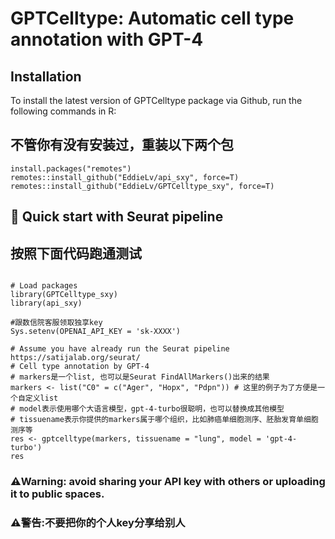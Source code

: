 GPTCelltype: Automatic cell type annotation with GPT-4
====

## Installation 

To install the latest version of GPTCelltype package via Github, run the following commands in R:

## 不管你有没有安装过，重装以下两个包
```{r eval = FALSE}
install.packages("remotes")
remotes::install_github("EddieLv/api_sxy", force=T)
remotes::install_github("EddieLv/GPTCelltype_sxy", force=T)
```

##  🚀 Quick start with Seurat pipeline 
## 按照下面代码跑通测试

```{r eval = FALSE}

# Load packages
library(GPTCelltype_sxy)
library(api_sxy)

#跟数信院客服领取独享key
Sys.setenv(OPENAI_API_KEY = 'sk-XXXX')

# Assume you have already run the Seurat pipeline https://satijalab.org/seurat/
# Cell type annotation by GPT-4
# markers是一个list, 也可以是Seurat FindAllMarkers()出来的结果
markers <- list("C0" = c("Ager", "Hopx", "Pdpn")) # 这里的例子为了方便是一个自定义list
# model表示使用哪个大语言模型，gpt-4-turbo很聪明，也可以替换成其他模型
# tissuename表示你提供的markers属于哪个组织，比如肺癌单细胞测序、胚胎发育单细胞测序等
res <- gptcelltype(markers, tissuename = "lung", model = 'gpt-4-turbo')
res

```

### ⚠️Warning: avoid sharing your API key with others or uploading it to public spaces.
### ⚠️警告:不要把你的个人key分享给别人
